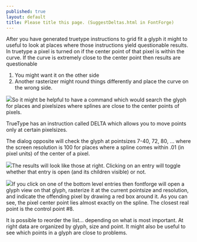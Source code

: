 ```yaml
---
published: true
layout: default
title: Please title this page. (SuggestDeltas.html in FontForge)
---
```



After you have generated truetype instructions to grid fit a glyph it
might to useful to look at places where those instructions yield
questionable results. In truetype a pixel is turned on if the center
point of that pixel is within the curve. If the curve is extremely close
to the center point then results are questionable

1.  You might want it on the other side
2.  Another rasterizer might round things differently and place the
    curve on the wrong side.

![](/assets/img/old/QGDlg.png)So it might be helpful to have a command which would
search the glyph for places and pixelsizes where splines are close to
the center points of pixels.

TrueType has an instruction called DELTA which allows you to move points
only at certain pixelsizes.

The dialog opposite will check the glyph at pointsizes 7-40, 72, 80, ...
where the screen resolution is 100 for places where a spline comes
within .01 (in pixel units) of the center of a pixel.

![](/assets/img/old/QGList.png)The results will look like those at right. Clicking on an
entry will toggle whether that entry is open (and its children visible)
or not.

![](/assets/img/old/JustOutside.png)If you click on one of the bottom level entries then
fontforge will open a glyph view on that glyph, rasterize it at the
current pointsize and resolution, and indicate the offending pixel by
drawing a red box around it. As you can see, the pixel center point lies
almost exactly on the spline. The closest real point is the control
point \#8.

It is possible to reorder the list... depending on what is most
important. At right data are organized by glyph, size and point. It
might also be useful to see which points in a glyph are close to
problems.
